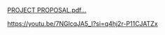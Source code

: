 [PROJECT PROPOSAL.pdf…](file:///C:/Users/akram/Downloads/2024.SECP1513%20TIS%20-%20Project%20Proposal%20Template%20(1).pdf)

https://youtu.be/7NGlcqJA5_I?si=q4hj2r-P11CJATZx

